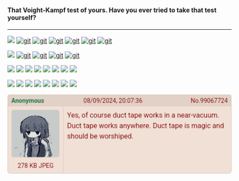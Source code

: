 
#### That Voight-Kampf test of yours. Have you ever tried to take that test yourself?
---

<!-- ![](https://img.shields.io/twitch/status/silyneko?logo=twitch&logoColor=white&style=for-the-badge) -->
<!-- LINK: https://simpleicons.org/ -->

<div align="left">

  [![](https://img.shields.io/static/v1?label=%20&message=Releases%3A&color=363636&style=for-the-badge)](https://github.com/stars/al1-ce/lists/my-releases)
  [![git](https://img.shields.io/github/v/release/al1-ce/pkm?label=pkm&logo=d&style=for-the-badge)](https://github.com/al1-ce/pkm)
  [![git](https://img.shields.io/github/v/release/al1-ce/pxv?label=pxv&logo=d&style=for-the-badge)](https://github.com/al1-ce/pxv)
  [![git](https://img.shields.io/github/v/release/al1-ce/confed?label=confed&logo=d&style=for-the-badge)](https://github.com/al1-ce/confed)
  [![git](https://img.shields.io/github/v/release/al1-ce/just.nvim?label=just%2envim&logo=typescript&logoColor=white&style=for-the-badge)](https://github.com/al1-ce/just.nvim)
  [![git](https://img.shields.io/static/v1?label=AtheOS&message=v1.0.0&logo=javascript&logoColor=white&color=007ec6&style=for-the-badge)](https://github.com/al1-ce/atheos)
  [![git](https://img.shields.io/static/v1?label=Evestian&message=v1.0.0&logo=dart&color=007ec6&style=for-the-badge)](https://evestian.com)

  [![](https://img.shields.io/static/v1?label=%20&message=Libraries%3A&color=363636&style=for-the-badge)](https://github.com/stars/al1-ce/lists/my-libraries)
  [![git](https://img.shields.io/github/v/release/al1-ce/sily?label=sily&logo=d&style=for-the-badge)](https://github.com/al1-ce/sily)
  [![git](https://img.shields.io/github/v/release/al1-ce/clib?label=clib&logo=d&style=for-the-badge)](https://github.com/al1-ce/clib)
  [![git](https://img.shields.io/github/v/release/aartificial-dev/faux?label=faux&logo=d&style=for-the-badge)](https://github.com/aartificial-dev/faux)
  [![git](https://img.shields.io/github/v/release/godot-dlang/godot-dlang?label=godot-dlang&logo=d&style=for-the-badge)](https://github.com/godot-dlang/godot-dlang)
  
  [![](https://img.shields.io/static/v1?label=%20&message=Languages%3A&color=363636&style=for-the-badge)](https://github.com/al1-ce?tab=repositories)
  [![](https://img.shields.io/static/v1?label=%20&message=DLang&color=B03931&style=for-the-badge&logo=d)](https://github.com/al1-ce?tab=repositories&language=d)
  [![](https://img.shields.io/static/v1?label=%20&message=Vala&color=6E38AC&style=for-the-badge&logo=vala&logoColor=white)](https://github.com/al1-ce?tab=repositories&language=vala)
  [![](https://img.shields.io/static/v1?label=%20&message=Dart&color=0175C2&style=for-the-badge&logo=dart&logoColor=white)](https://github.com/al1-ce?tab=repositories&language=dart)
  [![](https://img.shields.io/static/v1?label=%20&message=JS&color=323330&style=for-the-badge&logo=javascript)](https://github.com/al1-ce?tab=repositories&language=javascript)
  [![](https://img.shields.io/static/v1?label=%20&message=HTML&color=E34F26&style=for-the-badge&logo=HTML5&logoColor=white)](https://github.com/al1-ce?tab=repositories&language=html)
  [![](https://img.shields.io/static/v1?label=%20&message=CSS&color=1572B6&style=for-the-badge&logo=css3&logoColor=white)](https://github.com/al1-ce?tab=repositories&language=html)
  [![](https://img.shields.io/static/v1?label=%20&message=C&color=313230&style=for-the-badge&logo=c&logoColor=A8B9CC)](https://github.com/al1-ce?tab=repositories&language=c)

  [![](https://img.shields.io/static/v1?label=%20&message=Tools%3A&color=363636&style=for-the-badge)]()
  [![](https://img.shields.io/static/v1?label=%20&message=neovim&color=019733&style=for-the-badge&logo=neovim&logoColor=white)](https://github.com/al1-ce/MonolithVim) 
  [![](https://img.shields.io/static/v1?label=%20&message=git&color=e46430&style=for-the-badge&logo=git&logoColor=white)]()
  [![](https://img.shields.io/static/v1?label=%20&message=arch&color=1793D1&style=for-the-badge&logo=archlinux&logoColor=white)](https://github.com/al1-ce/dotfiles)
  [![](https://img.shields.io/static/v1?label=%20&message=qtile&color=215578&style=for-the-badge&logo=quicktime&logoColor=white)](https://github.com/al1-ce/dotfiles)
  [![](https://img.shields.io/static/v1?label=%20&message=wezterm&color=4E49EE&style=for-the-badge&logo=wezterm&logoColor=white)](https://github.com/al1-ce/dotfiles)
  [![](https://img.shields.io/static/v1?label=%20&message=Godot&color=blue&style=for-the-badge&logo=godotengine&logoColor=white)](https://github.com/orgs/aartificial-dev/repositories?q=-godot)
  [![](https://img.shields.io/static/v1?label=%20&message=GMS2&color=282828&style=for-the-badge&logo=gamemaker&logoColor=white)](https://github.com/orgs/aartificial-dev/repositories?q=-gm)
</div>

![](https://raw.githubusercontent.com/al1-ce/al1-ce/master/greentext.png)

